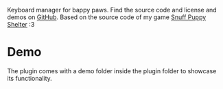 Keyboard manager for bappy paws. Find the source code and license and demos on [GitHub](https://github.com/SnekOfSpice/snuff-puppy-keyboard). Based on the source code of my game [Snuff Puppy Shelter](https://snekofspice.itch.io/snuff-puppy-shelter) :3

# Demo

The plugin comes with a demo folder inside the plugin folder to showcase its functionality.
